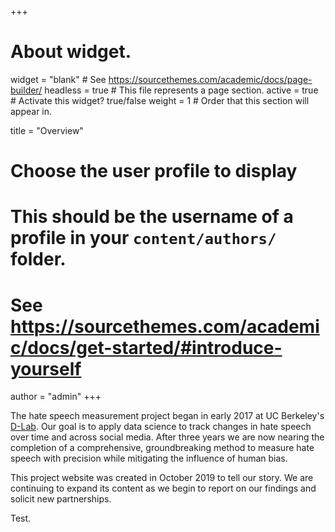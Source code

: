 +++
# About widget.
widget = "blank"  # See https://sourcethemes.com/academic/docs/page-builder/
headless = true  # This file represents a page section.
active = true  # Activate this widget? true/false
weight = 1  # Order that this section will appear in.

title = "Overview"

# Choose the user profile to display
# This should be the username of a profile in your `content/authors/` folder.
# See https://sourcethemes.com/academic/docs/get-started/#introduce-yourself
author = "admin"
+++

The hate speech measurement project began in early 2017 at UC Berkeley's [D-Lab](http://dlab.berkeley.edu). Our goal is to apply data science to track changes in hate speech over time and across social media. After three years we are now nearing the completion of a comprehensive, groundbreaking method to measure hate speech with precision while mitigating the influence of human bias.

This project website was created in October 2019 to tell our story. We are continuing to expand its content as we begin to report on our findings and solicit new partnerships.

Test.